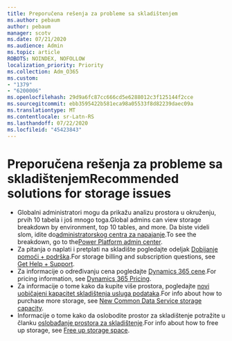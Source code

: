 ```yaml
---
title: Preporučena rešenja za probleme sa skladištenjem
ms.author: pebaum
author: pebaum
manager: scotv
ms.date: 07/21/2020
ms.audience: Admin
ms.topic: article
ROBOTS: NOINDEX, NOFOLLOW
localization_priority: Priority
ms.collection: Adm_O365
ms.custom:
- "1379"
- "6200006"
ms.openlocfilehash: 29d9a6fc87cc666cd5e6288012c3f125144f2cce
ms.sourcegitcommit: ebb3595422b581eca98a05533f8d82239daec09a
ms.translationtype: MT
ms.contentlocale: sr-Latn-RS
ms.lasthandoff: 07/22/2020
ms.locfileid: "45423843"
---
```

# <a name="recommended-solutions-for-storage-issues"></a><span data-ttu-id="15542-102">Preporučena rešenja za probleme sa skladištenjem</span><span class="sxs-lookup"><span data-stu-id="15542-102">Recommended solutions for storage issues</span></span>

- <span data-ttu-id="15542-103">Globalni administratori mogu da prikažu analizu prostora u okruženju, prvih 10 tabela i još mnogo toga.</span><span class="sxs-lookup"><span data-stu-id="15542-103">Global admins can view storage breakdown by environment, top 10 tables, and more.</span></span> <span data-ttu-id="15542-104">Da biste videli slom, idite do[administratorskog centra za napajanje](https://admin.powerplatform.microsoft.com/analytics/d365ce).</span><span class="sxs-lookup"><span data-stu-id="15542-104">To see the breakdown, go to the[Power Platform admin center](https://admin.powerplatform.microsoft.com/analytics/d365ce).</span></span> 
- <span data-ttu-id="15542-105">Za pitanja o naplati i pretplati na skladište pogledajte odeljak [Dobijanje pomoći + podrška](https://docs.microsoft.com/dynamics365/customer-engagement/admin/contact-information-microsoft-dynamics-365-online-billing-support).</span><span class="sxs-lookup"><span data-stu-id="15542-105">For storage billing and subscription questions, see [Get Help + Support](https://docs.microsoft.com/dynamics365/customer-engagement/admin/contact-information-microsoft-dynamics-365-online-billing-support).</span></span>
- <span data-ttu-id="15542-106">Za informacije o određivanju cena pogledajte [Dynamics 365 cene](https://dynamics.microsoft.com/pricing/).</span><span class="sxs-lookup"><span data-stu-id="15542-106">For pricing information, see [Dynamics 365 Pricing](https://dynamics.microsoft.com/pricing/).</span></span>
- <span data-ttu-id="15542-107">Za informacije o tome kako da kupite više prostora, pogledajte [novi uobičajeni kapacitet skladištenja usluga podataka](https://go.microsoft.com/fwlink/p/?linkid=2010782).</span><span class="sxs-lookup"><span data-stu-id="15542-107">For info about how to purchase more storage, see [New Common Data Service storage capacity](https://go.microsoft.com/fwlink/p/?linkid=2010782).</span></span>
- <span data-ttu-id="15542-108">Informacije o tome kako da oslobodite prostor za skladištenje potražite u članku [oslobađanje prostora za skladištenje](https://go.microsoft.com/fwlink/p/?linkid=2011105).</span><span class="sxs-lookup"><span data-stu-id="15542-108">For info about how to free up storage, see [Free up storage space](https://go.microsoft.com/fwlink/p/?linkid=2011105).</span></span>
